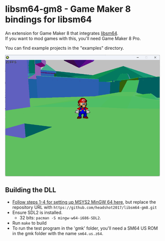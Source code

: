 # libsm64-gm8 - Game Maker 8 bindings for libsm64

An extension for Game Maker 8 that integrates [libsm64](https://github.com/libsm64/libsm64).<br/>
If you want to mod games with this, you'll need Game Maker 8 Pro.

You can find example projects in the "examples" directory.

![img](screenshot.png)


## Building the DLL
- [Follow steps 1-4 for setting up MSYS2 MinGW 64 here](https://github.com/sm64-port/sm64-port#windows), but replace the repository URL with `https://github.com/headshot2017/libsm64-gm8.git`
- Ensure SDL2 is installed.
  - 32 bits: `pacman -S mingw-w64-i686-SDL2`.
- Run `make` to build
- To run the test program in the 'gmk' folder, you'll need a SM64 US ROM in the gmk folder with the name `sm64.us.z64`.
